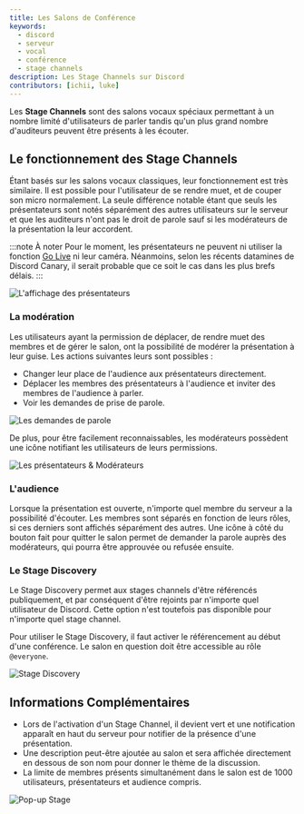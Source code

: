 ```yaml
---
title: Les Salons de Conférence
keywords:
  - discord
  - serveur
  - vocal
  - conférence
  - stage channels
description: Les Stage Channels sur Discord
contributors: [ichii, luke]
---
```

Les **Stage Channels** sont des salons vocaux spéciaux permettant à un nombre limité d'utilisateurs de parler tandis qu'un plus grand nombre d'auditeurs peuvent être présents à les écouter. 

## Le fonctionnement des Stage Channels
Étant basés sur les salons vocaux classiques, leur fonctionnement est très similaire. Il est possible pour l'utilisateur de se rendre muet, et de couper son micro normalement. La seule différence notable étant que seuls les présentateurs sont notés séparément des autres utilisateurs sur le serveur et que les auditeurs n'ont pas le droit de parole sauf si les modérateurs de la présentation la leur accordent.

:::note À noter
Pour le moment, les présentateurs ne peuvent ni utiliser la fonction [Go Live](/wiki/interface/salons-vocaux/partage-video) ni leur caméra. Néanmoins, selon les récents datamines de Discord Canary, il serait probable que ce soit le cas dans les plus brefs délais.
:::

![L'affichage des présentateurs](https://i.dfr.gg/AffichagePresentateurs.webp)

### La modération
Les utilisateurs ayant la permission de déplacer, de rendre muet des membres et de gérer le salon, ont la possibilité de modérer la présentation à leur guise.
Les actions suivantes leurs sont possibles :

- Changer leur place de l'audience aux présentateurs directement.
- Déplacer les membres des présentateurs à l'audience et inviter des membres de l'audience à parler.
- Voir les demandes de prise de parole.

![Les demandes de parole](https://i.dfr.gg/DemandesParole.webp)

De plus, pour être facilement reconnaissables, les modérateurs possèdent une icône notifiant les utilisateurs de leurs permissions.

![Les présentateurs & Modérateurs](https://i.dfr.gg/PresentateursModerateurs.webp)

### L'audience

Lorsque la présentation est ouverte, n'importe quel membre du serveur a la possibilité d'écouter. Les membres sont séparés en fonction de leurs rôles, si ces derniers sont affichés séparément des autres. Une icône à côté du bouton fait pour quitter le salon permet de demander la parole auprès des modérateurs, qui pourra être approuvée ou refusée ensuite.

### Le Stage Discovery

Le Stage Discovery permet aux stages channels d'être référencés publiquement, et par conséquent d'être rejoints par n'importe quel utilisateur de Discord. Cette option n'est toutefois pas disponible pour n'importe quel stage channel.

Pour utiliser le Stage Discovery, il faut activer le référencement au début d'une conférence. Le salon en question doit être accessible au rôle `@everyone`.

![Stage Discovery](https://i.dfr.gg/frZ.png)

## Informations Complémentaires
- Lors de l'activation d'un Stage Channel, il devient vert et une notification apparaît en haut du serveur pour notifier de la présence d'une présentation.
- Une description peut-être ajoutée au salon et sera affichée directement en dessous de son nom pour donner le thème de la discussion.
- La limite de membres présents simultanément dans le salon est de 1000 utilisateurs, présentateurs et audience compris.

![Pop-up Stage](https://i.dfr.gg/Pop-upStage.webp)
